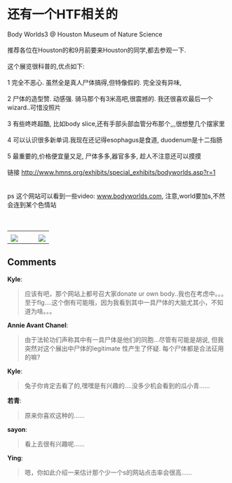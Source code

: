 # 还有一个HTF相关的

<div id="msgcns!9884D0A402622CB2!2900" class="bvMsg"><div>Body Worlds3 @ Houston Museum of Nature Science</div>
<div> </div>
<div>推荐各位在Houston的和9月前要来Houston的同学,都去参观一下.</div>
<div> </div>
<div>这个展览很科普的,优点如下:</div>
<div> </div>
<div>1 完全不恶心. 虽然全是真人尸体搞得,但特像假的. 完全没有异味, </div>
<div> </div>
<div>2 尸体的造型赞. 动感强. 骑马那个有3米高吧,很震撼的. 我还很喜欢最后一个wizard..可惜没照片</div>
<div> </div>
<div>3 有些咚咚超酷, 比如body slice,还有手部头部血管分布那个,,,很想整几个摆家里</div>
<div> </div>
<div>4 可以认识很多新单词.我现在还记得esophagus是食道, duodenum是十二指肠</div>
<div> </div>
<div>5 最重要的,价格便宜量又足, 尸体多多,器官多多, 趁人不注意还可以摸摸</div>
<div> </div>
<div>链接 <a href="http://www.hmns.org/exhibits/special_exhibits/bodyworlds.asp?r=1">http://www.hmns.org/exhibits/special_exhibits/bodyworlds.asp?r=1</a></div>
<div> </div>
<div> </div>
<div>ps 这个网站可以看到一些video: <a href="http://www.bodyworlds.com/">www.bodyworlds.com</a>, 注意,world要加s,不然会连到某个色情站</div>
<div> </div>
<div> </div></div><table cellspacing="0" border="0"><tr><td></td></tr><tr><td valign="top"><a href="http://byfiles.storage.live.com/y1pJGK3-9NwY9kNFawD4xZ8GhY2NE8HQW3cP65JXHf0-7FylE_A7_tsnq0giYKzD2EzxzLbTsWli4o" target="_blank" rel="WLPP;url=http://byfiles.storage.live.com/y1pJGK3-9NwY9kNFawD4xZ8GhY2NE8HQW3cP65JXHf0-7FylE_A7_tsnq0giYKzD2EzxzLbTsWli4o;cnsid=cns&#033;9884D0A402622CB2&#033;2901"><img src="http://byfiles.storage.live.com/y1pJGK3-9NwY9kNFawD4xZ8GoBhs8Djs6fQEbVPc-JH6sLLPxa1RbpoCE1B8J1OtSxlX66G5w3nfVQ" border="0" /></a></td><td width="15"></td><td valign="top"><a href="http://byfiles.storage.live.com/y1p17en3NpwMerU4v-nxuRnncDbpn3MNtah9_z8bC5tpXLGwiVdZQyJrxBTazBRMb0T3MmiTFaI8OI" target='_blank' rel="WLPP;url=http://byfiles.storage.live.com/y1p17en3NpwMerU4v-nxuRnncDbpn3MNtah9_z8bC5tpXLGwiVdZQyJrxBTazBRMb0T3MmiTFaI8OI;cnsid=cns&#033;9884D0A402622CB2&#033;2902"><img src="http://byfiles.storage.live.com/y1p17en3NpwMerU4v-nxuRnnV-LMUxIs4JB6FtNBcCv9eTXAq9baRdbPqPIvHC_QcgeBqt39gLm-CA" border="0" /></a></td></tr></table>

## Comments

**Kyle**:
> 应该有吧，那个网站上都号召大家donate ur own body..我也在考虑中。。。至于flg....这个倒有可能哦，因为我看到其中一具尸体的大脑尤其小，不知道为啥。。。

**Annie Avant Chanel**:
> 由于法轮功们声称其中有一具尸体是他们的同胞...尽管有可能是胡说, 但我突然对这个展出中尸体的legitimate 性产生了怀疑. 每个尸体都是合法征用的嘛?

**Kyle**:
> 兔子你肯定去看了的,嘿嘿是有兴趣的....没多少机会看到的瓜小青......

**若青**:
> 原来你喜欢这种的……

**sayon**:
> 看上去很有兴趣呢……

**Ying**:
> 嗯，你如此介绍一来估计那个少一个s的网站点击率会很高……

